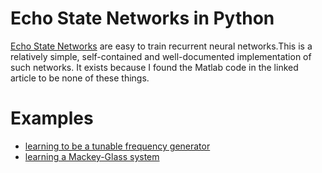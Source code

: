 # Echo State Networks in Python

[Echo State Networks](http://www.scholarpedia.org/article/Echo_state_network) are easy to train recurrent neural networks.This is a relatively simple, self-contained and well-documented implementation of such networks. It exists because I found the Matlab code in the linked article to be none of these things.

# Examples

- [learning to be a tunable frequency generator](http://nbviewer.ipython.org/github/cknd/pyESN/blob/master/freqgen.ipynb)
- [learning a Mackey-Glass system](http://nbviewer.ipython.org/github/cknd/pyESN/blob/master/mackey.ipynb)